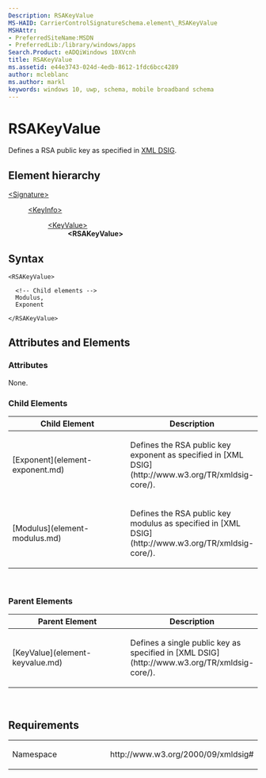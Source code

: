 ```yaml
---
Description: RSAKeyValue
MS-HAID: CarrierControlSignatureSchema.element\_RSAKeyValue
MSHAttr:
- PreferredSiteName:MSDN
- PreferredLib:/library/windows/apps
Search.Product: eADQiWindows 10XVcnh
title: RSAKeyValue
ms.assetid: e44e3743-024d-4edb-8612-1fdc6bcc4289
author: mcleblanc
ms.author: markl
keywords: windows 10, uwp, schema, mobile broadband schema
---
```


# RSAKeyValue


Defines a RSA public key as specified in [XML DSIG](http://www.w3.org/TR/xmldsig-core/).

## Element hierarchy

<dl>
<dt><a href="element-signature.md">&lt;Signature&gt;</a></dt>
<dd>
<dl>
<dt><a href="element-keyinfo.md">&lt;KeyInfo&gt;</a></dt>
<dd>
<dl>
<dt><a href="element-keyvalue.md">&lt;KeyValue&gt;</a></dt>
<dd><b>&lt;RSAKeyValue&gt;</b></dd>
</dl>
</dd>
</dl>
</dd>
</dl>

## Syntax

``` syntax
<RSAKeyValue>

  <!-- Child elements -->
  Modulus,
  Exponent

</RSAKeyValue>
```

## Attributes and Elements


### Attributes

None.

### Child Elements

<table>
<colgroup>
<col width="50%" />
<col width="50%" />
</colgroup>
<thead>
<tr class="header">
<th>Child Element</th>
<th>Description</th>
</tr>
</thead>
<tbody>
<tr class="odd">
<td>[Exponent](element-exponent.md)</td>
<td><p>Defines the RSA public key exponent as specified in [XML DSIG](http://www.w3.org/TR/xmldsig-core/).</p></td>
</tr>
<tr class="even">
<td>[Modulus](element-modulus.md)</td>
<td><p>Defines the RSA public key modulus as specified in [XML DSIG](http://www.w3.org/TR/xmldsig-core/).</p></td>
</tr>
</tbody>
</table>

 

### Parent Elements

<table>
<colgroup>
<col width="50%" />
<col width="50%" />
</colgroup>
<thead>
<tr class="header">
<th>Parent Element</th>
<th>Description</th>
</tr>
</thead>
<tbody>
<tr class="odd">
<td>[KeyValue](element-keyvalue.md)</td>
<td><p>Defines a single public key as specified in [XML DSIG](http://www.w3.org/TR/xmldsig-core/).</p></td>
</tr>
</tbody>
</table>

 

## Requirements

<table>
<colgroup>
<col width="50%" />
<col width="50%" />
</colgroup>
<tbody>
<tr class="odd">
<td><p>Namespace</p></td>
<td><p>http://www.w3.org/2000/09/xmldsig#</p></td>
</tr>
</tbody>
</table>

 

 



